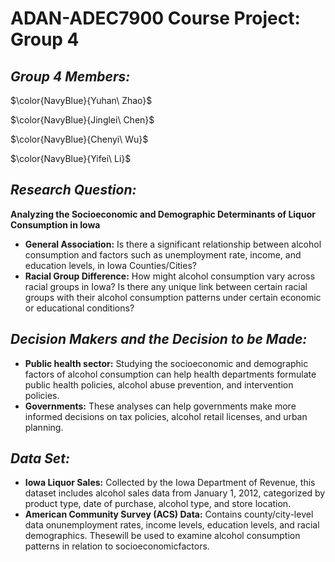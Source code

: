 # ADAN-ADEC7900 Course Project: Group 4

## **_Group 4 Members:_** 

$\color{NavyBlue}{Yuhan\ Zhao}$

$\color{NavyBlue}{Jinglei\ Chen}$

$\color{NavyBlue}{Chenyi\ Wu}$

$\color{NavyBlue}{Yifei\ Li}$

## **_Research Question:_**
**Analyzing the Socioeconomic and Demographic Determinants of Liquor Consumption in Iowa**
-  **General Association:** Is there a significant relationship between alcohol consumption and factors such as unemployment rate, income, and education levels, in Iowa Counties/Cities?
-  **Racial Group Difference:** How might alcohol consumption vary across racial groups in Iowa? Is there any unique link between certain racial groups with their alcohol consumption patterns under certain economic or educational conditions? 

## **_Decision Makers and the Decision to be Made:_**
-  **Public health sector:** Studying the socioeconomic and demographic factors of alcohol consumption can help health departments formulate public health policies, alcohol abuse prevention, and intervention policies.
-  **Governments:** These analyses can help governments make more informed decisions on tax policies, alcohol retail licenses, and urban planning.

## **_Data Set:_**
-  **Iowa Liquor Sales:** Collected by the Iowa Department of Revenue, this dataset includes alcohol sales data from January 1, 2012, categorized by product type, date of purchase, alcohol type, and store location.
-  **American Community Survey (ACS) Data:** Contains county/city-level data onunemployment rates, income levels, education levels, and racial demographics. Thesewill be used to examine alcohol consumption patterns in relation to socioeconomicfactors.



